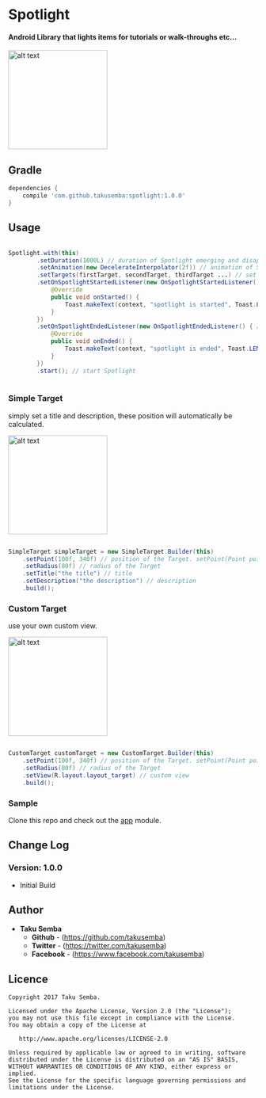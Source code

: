 # Spotlight
#### Android Library that lights items for tutorials or walk-throughs etc...

<img src="https://github.com/TakuSemba/Spotlight/blob/master/arts/logo.png" alt="alt text" style="width:200;height:200">

## Gradle

```groovy
dependencies {
    compile 'com.github.takusemba:spotlight:1.0.0'
}
```


## Usage

```java

Spotlight.with(this)
        .setDuration(1000L) // duration of Spotlight emerging and disappearing in ms
        .setAnimation(new DecelerateInterpolator(2f)) // animation of Spotlight
        .setTargets(firstTarget, secondTarget, thirdTarget ...) // set targes. see below for more info
        .setOnSpotlightStartedListener(new OnSpotlightStartedListener() { // callback when Spotlight starts
            @Override
            public void onStarted() {
                Toast.makeText(context, "spotlight is started", Toast.LENGTH_SHORT).show();
            }
        })
        .setOnSpotlightEndedListener(new OnSpotlightEndedListener() { // callback when Spotlight ends
            @Override
            public void onEnded() {
                Toast.makeText(context, "spotlight is ended", Toast.LENGTH_SHORT).show();
            }
        })
        .start(); // start Spotlight
                        
```


### Simple Target
simply set a title and description, these position will automatically be calculated.

<img src="https://github.com/TakuSemba/Spotlight/blob/master/arts/simpleTarget.gif" alt="alt text" style="width:200;height:200">

```java

SimpleTarget simpleTarget = new SimpleTarget.Builder(this)
    .setPoint(100f, 340f) // position of the Target. setPoint(Point point), setPoint(View view) will work too.
    .setRadius(80f) // radius of the Target
    .setTitle("the title") // title
    .setDescription("the description") // description
    .build();

```

### Custom Target
use your own custom view.

<img src="https://github.com/TakuSemba/Spotlight/blob/master/arts/customTarget.gif" alt="alt text" style="width:200;height:200">

```java

CustomTarget customTarget = new CustomTarget.Builder(this)
    .setPoint(100f, 340f) // position of the Target. setPoint(Point point), setPoint(View view) will work too.
    .setRadius(80f) // radius of the Target
    .setView(R.layout.layout_target) // custom view
    .build();

```

### Sample
Clone this repo and check out the [app](https://github.com/TakuSemba/Spotlight/tree/master/app) module.

## Change Log

### Version: 1.0.0

  * Initial Build


## Author

* **Taku Semba**
    * **Github** - (https://github.com/takusemba)
    * **Twitter** - (https://twitter.com/takusemba)
    * **Facebook** - (https://www.facebook.com/takusemba)

## Licence
```
Copyright 2017 Taku Semba.

Licensed under the Apache License, Version 2.0 (the "License");
you may not use this file except in compliance with the License.
You may obtain a copy of the License at

   http://www.apache.org/licenses/LICENSE-2.0

Unless required by applicable law or agreed to in writing, software
distributed under the License is distributed on an "AS IS" BASIS,
WITHOUT WARRANTIES OR CONDITIONS OF ANY KIND, either express or implied.
See the License for the specific language governing permissions and
limitations under the License.
```
